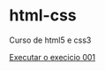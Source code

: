 # html-css
 Curso de html5 e css3

<a href="https://rhuanvalenca.github.io/html-css/exercicios/ex001/index.html"> Executar o execicio 001